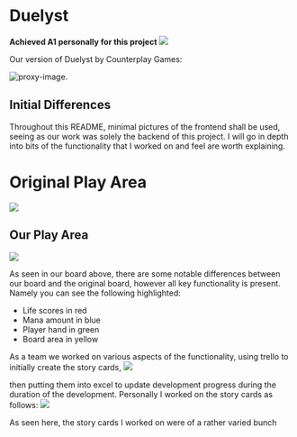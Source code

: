 # Duelyst # 
**Achieved A1 personally for this project**
![](https://github.com/Anthony-McDonald/UOGITTP2024CardGame/assets/89093671/24365f47-80f4-4dc7-8f5a-b08110aae58a)

Our version of Duelyst by Counterplay Games:

![proxy-image](https://github.com/Anthony-McDonald/UOGITTP2024CardGame/assets/89093671/43adbcb9-ff7a-4095-8e70-d1c58fc12630).

## Initial Differences ##
Throughout this README, minimal pictures of the frontend shall be used, seeing as our work was solely the backend of this project. I will go in depth into bits of the functionality that I worked on and feel are worth explaining.
# Original Play Area #
![](https://github.com/Anthony-McDonald/UOGITTP2024CardGame/assets/89093671/847c2ce0-4b3b-43f4-987e-dce39100d8c4)

## Our Play Area ##
![](https://github.com/Anthony-McDonald/UOGITTP2024CardGame/assets/89093671/9ee77208-48f4-452d-9dc0-102a22892f92)

As seen in our board above, there are some notable differences between our board and the original board, however all key functionality is present. Namely you can see the following highlighted:
  - Life scores in red
  - Mana amount in blue
  - Player hand in green
  - Board area in yellow

As a team we worked on various aspects of the functionality, using trello to initially create the story cards,
![](https://github.com/Anthony-McDonald/UOGITTP2024CardGame/assets/89093671/c16805ba-6854-4dd8-a0e1-52ec00662e04)

then putting them into excel to update development progress during the duration of the development. Personally I worked on the story cards as follows:
![](https://github.com/Anthony-McDonald/UOGITTP2024CardGame/assets/89093671/ab30030c-511a-465f-8331-420315c3290f)

As seen here, the story cards I worked on were of a rather varied bunch




